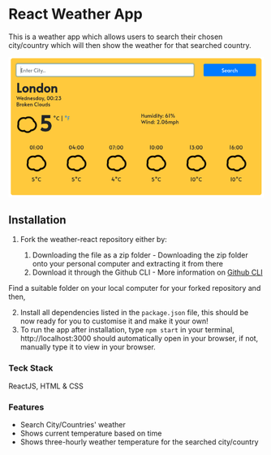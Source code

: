 # React Weather App

This is a weather app which allows users to search their chosen city/country which will then show the weather for that searched country. 

![Weather App_Image](/public/weather.png)



## Installation

1. Fork the weather-react repository
   either by:

   1. Downloading the file as a zip folder - Downloading the zip folder onto your personal computer and extracting it from there
   1. Download it through the Github CLI - More information on [Github CLI](https://cli.github.com/)

Find a suitable folder on your local computer for your forked repository and then,
   
   
   
2. Install all dependencies listed in the ```package.json``` file, this should be now ready for you to customise it and make it your own!  
3. To run the app after installation, type ```npm start``` in your terminal, http://localhost:3000 should automatically open in your browser, if not, manually type it to view in your browser.


### Teck Stack

ReactJS, HTML & CSS

### Features

* Search City/Countries' weather
* Shows current temperature based on time
* Shows three-hourly weather temperature for the searched city/country
